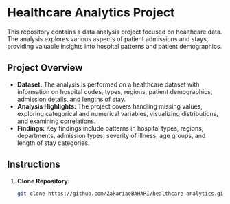 # Healthcare Analytics Project

This repository contains a data analysis project focused on healthcare data. The analysis explores various aspects of patient admissions and stays, providing valuable insights into hospital patterns and patient demographics.

## Project Overview

- **Dataset:** The analysis is performed on a healthcare dataset with information on hospital codes, types, regions, patient demographics, admission details, and lengths of stay.
- **Analysis Highlights:** The project covers handling missing values, exploring categorical and numerical variables, visualizing distributions, and examining correlations.
- **Findings:** Key findings include patterns in hospital types, regions, departments, admission types, severity of illness, age groups, and length of stay categories.

## Instructions

1. **Clone Repository:**
   ```bash
   git clone https://github.com/ZakariaeBAHARI/healthcare-analytics.git

